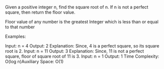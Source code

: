 Given a positive integer n, find the square root of n. If n is not a perfect square, then return the floor value.

Floor value of any number is the greatest Integer which is less than or equal to that number

Examples:

Input: n = 4
Output: 2
Explanation: Since, 4 is a perfect square, so its square root is 2.
Input: n = 11
Output: 3
Explanation: Since, 11 is not a perfect square, floor of square root of 11 is 3.
Input: n = 1
Output: 1
Time Complexity: O(log n)Auxiliary Space: O(1)